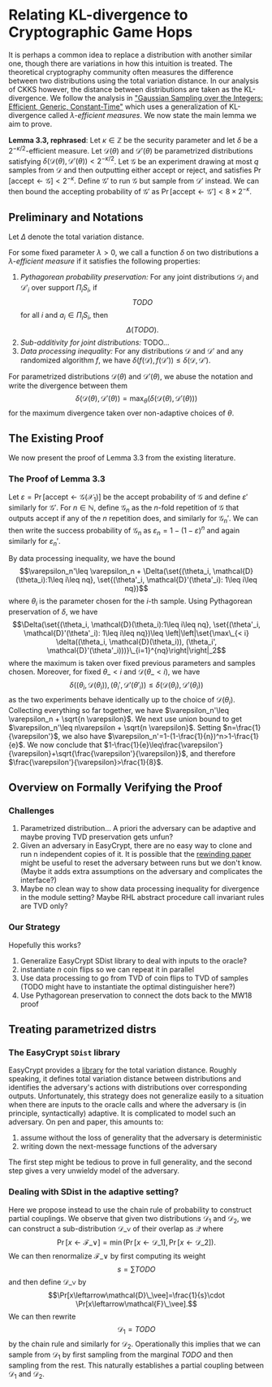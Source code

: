 # Relating KL-divergence to Cryptographic Game Hops

It is perhaps a common idea to replace a distribution with another similar one,
though there are variations in how this intuition is treated.
The theoretical cryptography community often measures the difference between two distributions using the total variation distance.
In our analysis of CKKS however, the distance between distributions are taken as the KL-divergence.
We follow the analysis in ["Gaussian Sampling over the Integers: Efficient, Generic, Constant-Time"](ia.cr/2017/259) which uses a generalization of KL-divergence called $\lambda$*-efficient measures*.
We now state the main lemma we aim to prove.

**Lemma 3.3, rephrased**:
Let $\kappa\in\mathbb{Z}$ be the security parameter and let $\delta$ be a $2^{-\kappa/2}$-efficient measure.
Let $\mathcal{D}(\theta)$ and $\mathcal{D}'(\theta)$ be parametrized distributions satisfying $\delta(\mathcal{D}(\theta), \mathcal{D}'(\theta))<2^{-\kappa/2}$.
Let $\mathscr{G}$ be an experiment drawing at most $q$ samples from $\mathcal{D}$ and then outputting either $\mathsf{accept}$ or $\mathsf{reject}$, and satisfies $\Pr[\mathsf{accept}\leftarrow\mathscr{G}]<2^{-\kappa}$.
Define $\mathscr{G}'$ to run $\mathscr{G}$ but sample from $\mathcal{D}'$ instead.
We can then bound the accepting probability of $\mathscr{G}'$ as $\Pr[\mathsf{accept}\leftarrow\mathscr{G}']<8\times 2^{-\kappa}$.

## Preliminary and Notations

Let $\Delta$ denote the total variation distance.

For some fixed parameter $\lambda>0$, we call a function $\delta$ on two distributions a $\lambda$*-efficient measure* if it satisfies the following properties:
1. *Pythagorean probability preservation:*
   For any joint distributions $\mathcal{D}_i$ and $\mathcal{D}'_i$ over support $\Pi_i S_i$,
   if
   $$TODO$$
   for all $i$ and $a_i\in \Pi_i S_i$, then
   $$\Delta(TODO).$$
1. *Sub-additivity for joint distributions:*
   TODO...
1. *Data processing inequality:*
   For any distributions $\mathcal{D}$ and $\mathcal{D}'$ and any randomized algorithm $f$,
   we have $\delta(f(\mathcal{D}), f(\mathcal{D}'))\leq \delta(\mathcal{D}, \mathcal{D}')$.

For parametrized distributions $\mathcal{D}(\theta)$ and $\mathcal{D}'(\theta)$,
we abuse the notation and write the divergence between them
$$\delta(\mathcal{D}(\theta), \mathcal{D}'(\theta))=\max_\theta(\delta(\mathcal{D}(\theta), \mathcal{D}'(\theta)))$$
for the maximum divergence taken over non-adaptive choices of $\theta$.

## The Existing Proof

We now present the proof of Lemma 3.3 from the existing literature.

### The Proof of Lemma 3.3

Let
$\varepsilon=\Pr[\mathsf{accept}\leftarrow\mathscr{G}(\mathcal{X}_1)]$
be the accept probability of $\mathscr{G}$ and define $\varepsilon'$ similarly for $\mathscr{G}'$.
For $n\in\mathbb{N}$, define $\mathscr{G}_n$ as the $n$-fold repetition of $\mathscr{G}$ that outputs $\mathsf{accept}$ if any of the $n$ repetition does, and similarly for $\mathscr{G}_n'$.
We can then write the success probability of $\mathscr{G}_n$ as
$\varepsilon_n=1-(1-\varepsilon)^n$
and again similarly for $\varepsilon_n'$.

By data processing inequality, we have the bound
$$\varepsilon_n'\leq \varepsilon_n + \Delta(\set{(\theta_i, \mathcal{D}(\theta_i):1\leq i\leq nq},
\set{(\theta'_i, \mathcal{D}'(\theta'_i): 1\leq i\leq nq})$$
where $\theta_i$ is the parameter chosen for the $i$-th sample.
Using Pythagorean preservation of $\delta$, we have
$$\Delta(\set{(\theta_i, \mathcal{D}(\theta_i):1\leq i\leq nq},
\set{(\theta'_i, \mathcal{D}'(\theta'_i): 1\leq i\leq nq})\leq
\left|\left|\set{\max\_{< i}
\delta((\theta_i, \mathcal{D}(\theta_i)), (\theta_i', \mathcal{D}'(\theta'_i)))}\_{i=1}^{nq}\right|\right|_2$$
where the maximum is taken over fixed previous parameters and samples chosen.
Moreover, for fixed $\theta\_{ < i}$ and $\mathcal{D}(\theta\_{ < i})$, we have
$$\delta((\theta_i, \mathcal{D}(\theta_i)), (\theta_i', \mathcal{D}'(\theta'_i)) \leq \delta(\mathcal{D}(\theta_i), \mathcal{D}'(\theta_i))$$
as the two experiments behave identically up to the choice of $\mathcal{D}(\theta_i)$.
Collecting everything so far together, we have
$\varepsilon_n'\leq \varepsilon_n + \sqrt{n \varepsilon}$.
We next use union bound to get
$\varepsilon_n'\leq n\varepsilon + \sqrt{n \varepsilon}$.
Setting $n=\frac{1}{\varepsilon'}$, we also have
$\varepsilon_n'=1-(1-\frac{1}{n})^n>1-\frac{1}{e}$.
We now conclude that
$1-\frac{1}{e}\leq\frac{\varepsilon'}{\varepsilon}+\sqrt{\frac{\varepsilon'}{\varepsilon}}$,
and therefore $\frac{\varepsilon'}{\varepsilon}>\frac{1}{8}$.

## Overview on Formally Verifying the Proof

### Challenges

1. Parametrized distribution... A priori the adversary can be adaptive and maybe proving TVD preservation gets unfun?
1. Given an adversary in EasyCrypt, there are no easy way to clone and run n independent copies of it.
It is possible that the [rewinding paper](ia.cr/2021/1078) might be useful to reset the adversary between runs but we don't know. (Maybe it adds extra assumptions on the adversary and complicates the interface?)
1. Maybe no clean way to show data processing inequality for divergence in the module setting? Maybe RHL abstract procedure call invariant rules are TVD only?

### Our Strategy

Hopefully this works?

1. Generalize EasyCrypt SDist library to deal with inputs to the oracle?
1. instantiate $n$ coin flips so we can repeat it in parallel
1. Use data processing to go from TVD of coin flips to TVD of samples (TODO might have to instantiate the optimal distinguisher here?)
1. Use Pythagorean preservation to connect the dots back to the MW18 proof

## Treating parametrized distrs

### The EasyCrypt `SDist` library

EasyCrypt provides a [library](https://github.com/EasyCrypt/easycrypt/blob/main/theories/distributions/SDist.ec) for the total variation distance.
Roughly speaking, it defines total variation distance between distributions and identifies the adversary's actions with distributions over corresponding outputs.
Unfortunately, this strategy does not generalize easily to a situation when there are inputs to the oracle calls and where the adversary is (in principle, syntactically) adaptive.
It is complicated to model such an adversary. On pen and paper, this amounts to:
1. assume without the loss of generality that the adversary is deterministic
2. writing down the next-message functions of the adversary

The first step might be tedious to prove in full generality, and the second step gives a very unwieldy model of the adversary.

### Dealing with SDist in the adaptive setting?

Here we propose instead to use the chain rule of probability to construct partial couplings.
We observe that given two distributions $\mathcal{D}_1$ and $\mathcal{D}_2$, we can construct a sub-distribution $\mathcal{D}\_{\vee}$ of their overlap as $\mathcal{Q}$ where
$$\Pr[x\leftarrow\mathcal{F}\_\vee]=\min(\Pr[x\leftarrow\mathcal{D}\_1], \Pr[x\leftarrow\mathcal{D}\_2]).$$
We can then renormalize $\mathcal{F}\_\vee$ by first computing its weight
$$s=\sum TODO$$
and then define $\mathcal{D}\_{\vee}$ by
$$\Pr[x\leftarrow\mathcal{D}\_\vee]=\frac{1}{s}\cdot \Pr[x\leftarrow\mathcal{F}\_\vee].$$
We can then rewrite
$$\mathcal{D}_1=TODO$$
by the chain rule and similarly for $\mathcal{D}_2$.
Operationally this implies that we can sample from $\mathcal{D}_1$ by first sampling from the marginal $TODO$ and then sampling from the rest.
This naturally establishes a partial coupling between $\mathcal{D}_1$ and $\mathcal{D}_2$.
